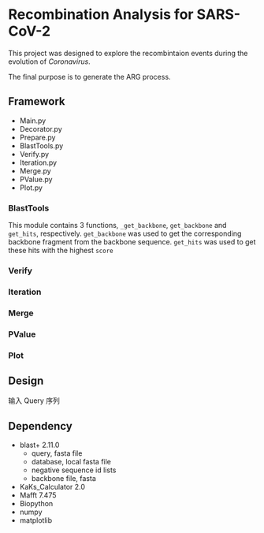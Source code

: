 # Recombination Analysis for SARS-CoV-2

This project was designed to explore the recombintaion events during the evolution of *Coronavirus*.

The final purpose is to generate the ARG process.

## Framework

- Main.py
- Decorator.py
- Prepare.py
- BlastTools.py
- Verify.py
- Iteration.py
- Merge.py
- PValue.py
- Plot.py

### BlastTools

This module contains 3 functions, `_get_backbone`, `get_backbone` and `get_hits`, respectively.
`get_backbone` was used to get the corresponding backbone fragment from the backbone sequence.
`get_hits` was used to get these hits with the highest `score`

### Verify


### Iteration


### Merge


### PValue


### Plot


## Design

输入 Query 序列

## Dependency

- blast+ 2.11.0
  - query, fasta file
  - database, local fasta file
  - negative sequence id lists
  - backbone file, fasta
- KaKs_Calculator 2.0
- Mafft 7.475
- Biopython
- numpy
- matplotlib
